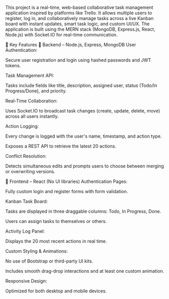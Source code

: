 This project is a real-time, web-based collaborative task management application inspired by platforms like Trello. It allows multiple users to register, log in, and collaboratively manage tasks across a live Kanban board with instant updates, smart task logic, and custom UI/UX. The application is built using the MERN stack (MongoDB, Express.js, React, Node.js) with Socket.IO for real-time communication.

🔧 Key Features
🧠 Backend – Node.js, Express, MongoDB
User Authentication:

Secure user registration and login using hashed passwords and JWT tokens.

Task Management API:

Tasks include fields like title, description, assigned user, status (Todo/In Progress/Done), and priority.

Real-Time Collaboration:

Uses Socket.IO to broadcast task changes (create, update, delete, move) across all users instantly.

Action Logging:

Every change is logged with the user's name, timestamp, and action type.

Exposes a REST API to retrieve the latest 20 actions.

Conflict Resolution:

Detects simultaneous edits and prompts users to choose between merging or overwriting versions.

🎨 Frontend – React (No UI libraries)
Authentication Pages:

Fully custom login and register forms with form validation.

Kanban Task Board:

Tasks are displayed in three draggable columns: Todo, In Progress, Done.

Users can assign tasks to themselves or others.

Activity Log Panel:

Displays the 20 most recent actions in real time.

Custom Styling & Animations:

No use of Bootstrap or third-party UI kits.

Includes smooth drag-drop interactions and at least one custom animation.

Responsive Design:

Optimized for both desktop and mobile devices.

